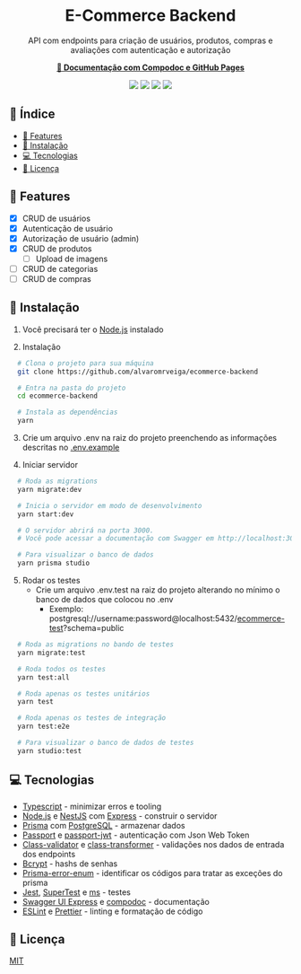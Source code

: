 <h1 align="center">E-Commerce Backend</h1>
<p align="center">API com endpoints para criação de usuários, produtos, compras e avaliações com autenticação e autorização</p>
<p align="center"><a href="https://alvaromrveiga.github.io/ecommerce-backend/" target="_blank"><b>🔗 Documentação com Compodoc e GitHub Pages</b></a></p>

<p align="center">
  <img src="https://img.shields.io/badge/TypeScript-007ACC?style=for-the-badge&logo=typescript&logoColor=white"/>
  <img src="https://img.shields.io/badge/Node.js-339933?style=for-the-badge&logo=nodedotjs&logoColor=white"/>
  <img src="https://img.shields.io/badge/nestjs-E0234E?style=for-the-badge&logo=nestjs&logoColor=white"/>
  <img src="https://img.shields.io/badge/Prisma-3982CE?style=for-the-badge&logo=Prisma&logoColor=white"/>
</p>

## 📑 Índice
<!--ts-->
   * [📌 Features](#-features)
   * [🔧 Instalação](#-instalação)
   * [💻 Tecnologias](#-tecnologias)
   * [📄 Licença](#-licença)
<!--te-->

## 📌 Features

- [x] CRUD de usuários
-   [x] Autenticação de usuário
-   [x] Autorização de usuário (admin)
- [x] CRUD de produtos
  - [ ] Upload de imagens
- [ ] CRUD de categorias
- [ ] CRUD de compras

## 🔧 Instalação

1. Você precisará ter o [Node.js](https://nodejs.org/en/) instalado

2. Instalação

  ```bash
    # Clona o projeto para sua máquina
    git clone https://github.com/alvaromrveiga/ecommerce-backend

    # Entra na pasta do projeto
    cd ecommerce-backend

    # Instala as dependências
    yarn
  ```

3. Crie um arquivo .env na raiz do projeto preenchendo as informações descritas no [.env.example](https://github.com/alvaromrveiga/ecommerce-backend/blob/main/.env.example)

4. Iniciar servidor

  ```bash
    # Roda as migrations
    yarn migrate:dev 

    # Inicia o servidor em modo de desenvolvimento
    yarn start:dev

    # O servidor abrirá na porta 3000. 
    # Você pode acessar a documentação com Swagger em http://localhost:3000/api/

    # Para visualizar o banco de dados
    yarn prisma studio
  ```
  
5. Rodar os testes
    - Crie um arquivo .env.test na raiz do projeto alterando no mínimo o banco de dados que colocou no .env
      - Exemplo: postgresql://username:password@localhost:5432/<ins>ecommerce-test</ins>?schema=public
    
  ```bash
    # Roda as migrations no bando de testes
    yarn migrate:test 

    # Roda todos os testes
    yarn test:all

    # Roda apenas os testes unitários
    yarn test

    # Roda apenas os testes de integração
    yarn test:e2e

    # Para visualizar o banco de dados de testes
    yarn studio:test
  ```

## 💻 Tecnologias

- [Typescript](https://www.typescriptlang.org/) - minimizar erros e tooling
- [Node.js](https://nodejs.org/en/) e [NestJS](https://nestjs.com/) com [Express](https://expressjs.com/) - construir o servidor
- [Prisma](https://www.prisma.io/) com [PostgreSQL](https://www.postgresql.org/) - armazenar dados
- [Passport](https://www.passportjs.org/) e [passport-jwt](https://www.passportjs.org/packages/passport-jwt/) - autenticação com Json Web Token
- [Class-validator](https://github.com/typestack/class-validator) e [class-transformer](https://github.com/typestack/class-transformer) - validações nos dados de entrada dos endpoints
- [Bcrypt](https://github.com/kelektiv/node.bcrypt.js) - hashs de senhas
- [Prisma-error-enum](https://github.com/vinpac/prisma-error-enum) - identificar os códigos para tratar as exceções do prisma
- [Jest](https://jestjs.io/), [SuperTest](https://github.com/visionmedia/supertest) e [ms](https://github.com/vercel/ms) - testes
- [Swagger UI Express](https://github.com/scottie1984/swagger-ui-express) e [compodoc](https://github.com/compodoc/compodoc) - documentação
- [ESLint](https://eslint.org/) e [Prettier](https://prettier.io/) - linting e formatação de código

## 📄 Licença

[MIT](https://github.com/alvaromrveiga/ecommerce-backend/blob/main/LICENSE.md)
